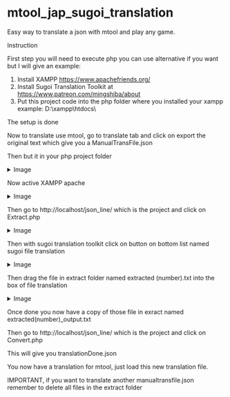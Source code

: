 # mtool_jap_sugoi_translation
Easy way to translate a json with mtool and play any game.


Instruction

First step you will need to execute php you can use alternative if you want but I will give an example:

1. Install XAMPP https://www.apachefriends.org/
2. Install Sugoi Translation Toolkit at https://www.patreon.com/mingshiba/about
3. Put this project code into the php folder where you installed your xampp example: D:\xampp\htdocs\

The setup is done

Now to translate use mtool, go to translate tab and click on export the original text which give you a ManualTransFile.json

Then but it in your php project folder 
<details>
  <summary>Image</summary>
  
![Capture](https://github.com/jamesbond448/mtool_jap_sugoi_translation/assets/32747767/476d7198-2e85-4ca0-b9a4-1224cb294e3c)
   
</details>

Now active XAMPP apache

<details>
  <summary>Image</summary>

![Capture](https://github.com/jamesbond448/mtool_jap_sugoi_translation/assets/32747767/8594f257-0e72-4836-8e0a-2036b6f4869a)

</details>

Then go to http://localhost/json_line/ 
which is the project and click on Extract.php

<details>
  <summary>Image</summary>

![Capture](https://github.com/jamesbond448/mtool_jap_sugoi_translation/assets/32747767/72d5b9bf-865a-4323-ace1-34202f2c95f6)

</details>


Then with sugoi translation toolkit click on button on bottom list named sugoi file translation

<details>
  <summary>Image</summary>

![Capture](https://github.com/jamesbond448/mtool_jap_sugoi_translation/assets/32747767/9651720a-f4e7-463b-9dfe-0b96c68b349b)

</details>

Then drag the file in extract folder named extracted (number).txt into the box of file translation

<details>
  <summary>Image</summary>

![Capture](https://github.com/jamesbond448/mtool_jap_sugoi_translation/assets/32747767/3637d930-a929-4356-8204-7156d205b12c)

</details>

Once done you now have a copy of those file in exract named extracted(number)_output.txt


Then go to http://localhost/json_line/ 
which is the project and click on Convert.php

This will give you translationDone.json

You now have a translation for mtool, just load this new translation file.

IMPORTANT, if you want to translate another manualtransfile.json remember to delete all files in the extract folder
